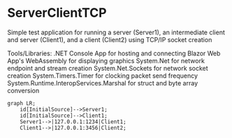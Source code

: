 # ServerClientTCP
Simple test application for running a server (Server1), an intermediate client and server (Client1), and a client (Client2) using TCP/IP socket creation

Tools/Libraries:
.NET Console App for hosting and connecting
Blazor Web App's WebAssembly for displaying graphics
System.Net for network endpoint and stream creation
System.Net.Sockets for network socket creation
System.Timers.Timer for clocking packet send frequency
System.Runtime.InteropServices.Marshal for struct and byte array conversion

```mermaid
graph LR;
    id[InitialSource]-->Server1;
    id[InitialSource]-->Client1;
    Server1-->|127.0.0.1:1234|Client1;
    Client1-->|127.0.0.1:3456|Client2;
```